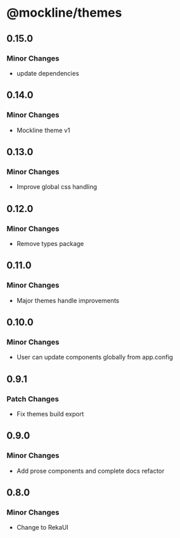 # @mockline/themes

## 0.15.0

### Minor Changes

- update dependencies

## 0.14.0

### Minor Changes

- Mockline theme v1

## 0.13.0

### Minor Changes

- Improve global css handling

## 0.12.0

### Minor Changes

- Remove types package

## 0.11.0

### Minor Changes

- Major themes handle improvements

## 0.10.0

### Minor Changes

- User can update components globally from app.config

## 0.9.1

### Patch Changes

- Fix themes build export

## 0.9.0

### Minor Changes

- Add prose components and complete docs refactor

## 0.8.0

### Minor Changes

- Change to RekaUI
